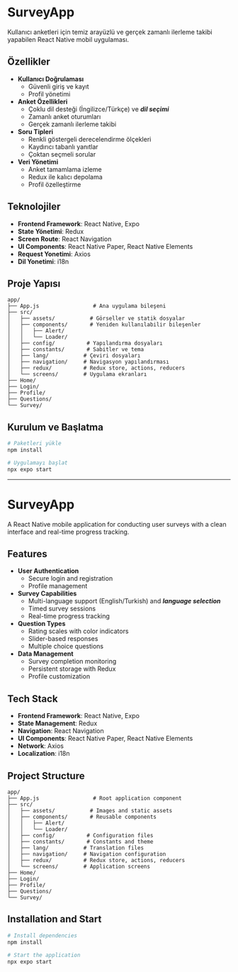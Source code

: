 # SurveyApp

Kullanıcı anketleri için temiz arayüzlü ve gerçek zamanlı ilerleme takibi yapabilen React Native mobil uygulaması.

## Özellikler

- **Kullanıcı Doğrulaması**
  - Güvenli giriş ve kayıt
  - Profil yönetimi
- **Anket Özellikleri**
  - Çoklu dil desteği (İngilizce/Türkçe) ve ***dil seçimi***
  - Zamanlı anket oturumları
  - Gerçek zamanlı ilerleme takibi
- **Soru Tipleri**
  - Renkli göstergeli derecelendirme ölçekleri
  - Kaydırıcı tabanlı yanıtlar
  - Çoktan seçmeli sorular
- **Veri Yönetimi**
  - Anket tamamlama izleme
  - Redux ile kalıcı depolama
  - Profil özelleştirme

## Teknolojiler

- **Frontend Framework**: React Native, Expo
- **State Yönetimi**: Redux
- **Screen Route**: React Navigation
- **UI Components**: React Native Paper, React Native Elements
- **Request Yonetimi**: Axios
- **Dil Yonetimi**: i18n

## Proje Yapısı

```
app/
├── App.js                 # Ana uygulama bileşeni
├── src/
│   ├── assets/           # Görseller ve statik dosyalar
│   ├── components/       # Yeniden kullanılabilir bileşenler
│   │   ├── Alert/
│   │   └── Loader/
│   ├── config/          # Yapılandırma dosyaları
│   ├── constants/       # Sabitler ve tema
│   ├── lang/           # Çeviri dosyaları
│   ├── navigation/     # Navigasyon yapılandırması
│   ├── redux/          # Redux store, actions, reducers
│   └── screens/        # Uygulama ekranları
├── Home/
├── Login/
├── Profile/
├── Questions/
└── Survey/
```

## Kurulum ve Başlatma

```bash
# Paketleri yükle
npm install

# Uygulamayı başlat
npx expo start
```

---

# SurveyApp

A React Native mobile application for conducting user surveys with a clean interface and real-time progress tracking.

## Features

- **User Authentication**
  - Secure login and registration
  - Profile management
- **Survey Capabilities**
  - Multi-language support (English/Turkish) and ***language selection***
  - Timed survey sessions
  - Real-time progress tracking
- **Question Types**
  - Rating scales with color indicators
  - Slider-based responses
  - Multiple choice questions
- **Data Management**
  - Survey completion monitoring
  - Persistent storage with Redux
  - Profile customization

## Tech Stack

- **Frontend Framework**: React Native, Expo
- **State Management**: Redux
- **Navigation**: React Navigation
- **UI Components**: React Native Paper, React Native Elements
- **Network**: Axios
- **Localization**: i18n

## Project Structure

```
app/
├── App.js                 # Root application component
├── src/
│   ├── assets/           # Images and static assets
│   ├── components/       # Reusable components
│   │   ├── Alert/
│   │   └── Loader/
│   ├── config/          # Configuration files
│   ├── constants/       # Constants and theme
│   ├── lang/           # Translation files
│   ├── navigation/     # Navigation configuration
│   ├── redux/          # Redux store, actions, reducers
│   └── screens/        # Application screens
├── Home/
├── Login/
├── Profile/
├── Questions/
└── Survey/
```

## Installation and Start

```bash
# Install dependencies
npm install

# Start the application
npx expo start
```
